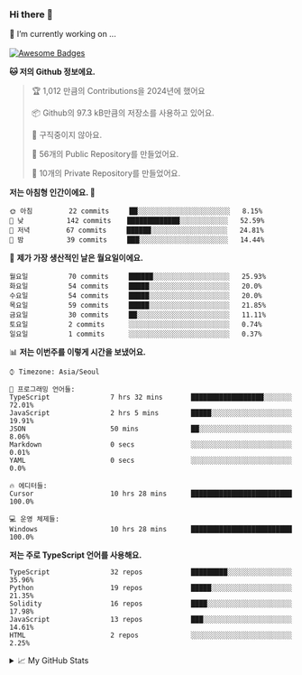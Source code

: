 ### Hi there 👋 
🔭 I’m currently working on ... </br></br>
[![Awesome Badges](https://img.shields.io/badge/Introduce-EN-green.svg)](https://github.com/tlatkdgus1/tlatkdgus1/blob/main/README.md.en)

<!--START_SECTION:waka-->
**🐱 저의 Github 정보에요.** 

> 🏆 1,012 만큼의 Contributions을 2024년에 했어요
 > 
> 📦 Github의 97.3 kB만큼의 저장소를 사용하고 있어요. 
 > 
> 🚫 구직중이지 않아요.
 > 
> 📜 56개의 Public Repository를 만들었어요. 
 > 
> 🔑 10개의 Private Repository를 만들었어요.  

**저는 아침형 인간이에요. 🐤** 

```text
🌞 아침         22 commits     ██░░░░░░░░░░░░░░░░░░░░░░░   8.15% 
🌆 낮　         142 commits    █████████████░░░░░░░░░░░░   52.59% 
🌃 저녁         67 commits     ██████░░░░░░░░░░░░░░░░░░░   24.81% 
🌙 밤　         39 commits     ███░░░░░░░░░░░░░░░░░░░░░░   14.44%

```
📅 **제가 가장 생산적인 날은 월요일이에요.** 

```text
월요일          70 commits     ██████░░░░░░░░░░░░░░░░░░░   25.93% 
화요일          54 commits     █████░░░░░░░░░░░░░░░░░░░░   20.0% 
수요일          54 commits     █████░░░░░░░░░░░░░░░░░░░░   20.0% 
목요일          59 commits     █████░░░░░░░░░░░░░░░░░░░░   21.85% 
금요일          30 commits     ██░░░░░░░░░░░░░░░░░░░░░░░   11.11% 
토요일          2 commits      ░░░░░░░░░░░░░░░░░░░░░░░░░   0.74% 
일요일          1 commits      ░░░░░░░░░░░░░░░░░░░░░░░░░   0.37%

```


📊 **저는 이번주를 이렇게 시간을 보냈어요.** 

```text
⌚︎ Timezone: Asia/Seoul

💬 프로그래밍 언어들: 
TypeScript               7 hrs 32 mins       ██████████████████░░░░░░░   72.01% 
JavaScript               2 hrs 5 mins        █████░░░░░░░░░░░░░░░░░░░░   19.91% 
JSON                     50 mins             ██░░░░░░░░░░░░░░░░░░░░░░░   8.06% 
Markdown                 0 secs              ░░░░░░░░░░░░░░░░░░░░░░░░░   0.01% 
YAML                     0 secs              ░░░░░░░░░░░░░░░░░░░░░░░░░   0.0%

🔥 에디터들: 
Cursor                   10 hrs 28 mins      █████████████████████████   100.0%

💻 운영 체제들: 
Windows                  10 hrs 28 mins      █████████████████████████   100.0%

```

**저는 주로 TypeScript 언어를 사용해요.** 

```text
TypeScript               32 repos            █████████░░░░░░░░░░░░░░░░   35.96% 
Python                   19 repos            █████░░░░░░░░░░░░░░░░░░░░   21.35% 
Solidity                 16 repos            ████░░░░░░░░░░░░░░░░░░░░░   17.98% 
JavaScript               13 repos            ███░░░░░░░░░░░░░░░░░░░░░░   14.61% 
HTML                     2 repos             ░░░░░░░░░░░░░░░░░░░░░░░░░   2.25%

```



<!--END_SECTION:waka-->

<details>
<summary>📈 My GitHub Stats</summary>
<p align="center"> <img src="https://github-readme-stats.vercel.app/api?username=tlatkdgus1&show_icons=true" alt="tlatkdgus1" />
</details>
